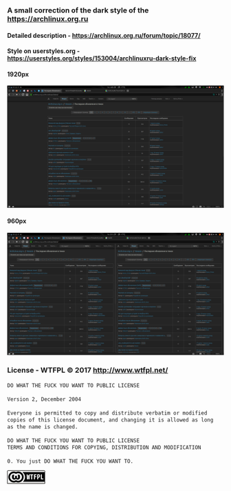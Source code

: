 ### A small correction of the dark style of the https://archlinux.org.ru

#### Detailed description - https://archlinux.org.ru/forum/topic/18077/
#### Style on userstyles.org - https://userstyles.org/styles/153004/archlinuxru-dark-style-fix

#### 1920px
![](/screenshots/1920.png?raw=true)

#### 960px
![](/screenshots/960.png?raw=true)

### License - WTFPL © 2017  http://www.wtfpl.net/ 

```
DO WHAT THE FUCK YOU WANT TO PUBLIC LICENSE 

Version 2, December 2004

Everyone is permitted to copy and distribute verbatim or modified
copies of this license document, and changing it is allowed as long
as the name is changed.

DO WHAT THE FUCK YOU WANT TO PUBLIC LICENSE
TERMS AND CONDITIONS FOR COPYING, DISTRIBUTION AND MODIFICATION

0. You just DO WHAT THE FUCK YOU WANT TO.

```
[![WTFPL](/screenshots/wtfpl-badge-1.png?raw=true)](http://www.wtfpl.net "WTFPL")

